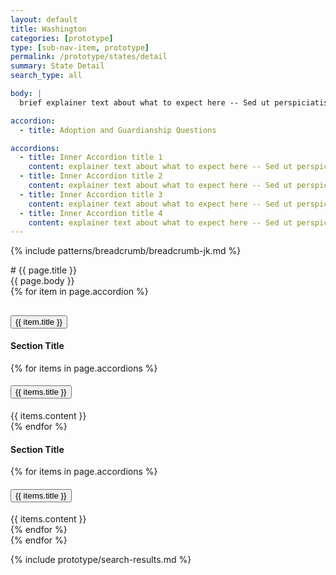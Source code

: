 ```yaml
---
layout: default
title: Washington
categories: [prototype]
type: [sub-nav-item, prototype]
permalink: /prototype/states/detail
summary: State Detail
search_type: all

body: |
  brief explainer text about what to expect here -- Sed ut perspiciatis unde omnis iste natus error sit voluptatem accusantium doloremque laudantium, totam rem aperiam, eaque ipsa quae ab illo inventore veritatis et quasi architecto beatae vitae dicta sunt explicabo. 

accordion:
  - title: Adoption and Guardianship Questions

accordions:
  - title: Inner Accordion title 1
    content: explainer text about what to expect here -- Sed ut perspiciatis unde omnis iste natus error sit voluptatem accusantium doloremque laudantium, totam rem aperiam, eaque ipsa quae ab illo inventore veritatis et quasi architecto beatae vitae dicta sunt explicabo. 
  - title: Inner Accordion title 2
    content: explainer text about what to expect here -- Sed ut perspiciatis unde omnis iste natus error sit voluptatem accusantium doloremque laudantium, totam rem aperiam, eaque ipsa quae ab illo inventore veritatis et quasi architecto beatae vitae dicta sunt explicabo. 
  - title: Inner Accordion title 3
    content: explainer text about what to expect here -- Sed ut perspiciatis unde omnis iste natus error sit voluptatem accusantium doloremque laudantium, totam rem aperiam, eaque ipsa quae ab illo inventore veritatis et quasi architecto beatae vitae dicta sunt explicabo. 
  - title: Inner Accordion title 4
    content: explainer text about what to expect here -- Sed ut perspiciatis unde omnis iste natus error sit voluptatem accusantium doloremque laudantium, totam rem aperiam, eaque ipsa quae ab illo inventore veritatis et quasi architecto beatae vitae dicta sunt explicabo. 
---
```

{% include patterns/breadcrumb/breadcrumb-jk.md %}
<div class="grid-container" markdown=1>
# {{ page.title }}
<div class="usa-intro">{{ page.body }}</div>

<div class="usa-accordion accordion">
    {% for item in page.accordion %}
        <h2 class="usa-accordion__heading">
            <button
            class="usa-accordion__button"
            aria-expanded="false"
            aria-controls="a{{forloop.index}}"
            >
                {{ item.title }}
            </button>
        </h2>
        <div id="a{{forloop.index}}" class="usa-accordion__content usa-prose">
            <h4>Section Title</h4>
            <div class="usa-accordion accordion">
                {% for items in page.accordions %}
                    <h4 class="usa-accordion__heading">
                        <button
                        class="usa-accordion__button"
                        aria-expanded="false"
                        aria-controls="b{{forloop.index}}"
                        >
                          {{ items.title }}
                        </button>
                    </h4>
                    <div id="b{{forloop.index}}" class="usa-accordion__content usa-prose">
                        {{ items.content }}
                    </div>
                {% endfor %}
            </div>
            <h4>Section Title</h4>
            <div class="usa-accordion">
                {% for items in page.accordions %}
                    <h4 class="usa-accordion__heading">
                        <button
                        class="usa-accordion__button"
                        aria-expanded="false"
                        aria-controls="c{{forloop.index}}"
                        >
                          {{ items.title }}
                        </button>
                    </h4>
                    <div id="c{{forloop.index}}" class="usa-accordion__content usa-prose">
                        {{ items.content }}
                    </div>
                {% endfor %}
            </div>
        </div>
    {% endfor %}
</div>
</div>

{% include prototype/search-results.md %}
